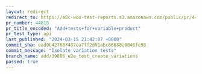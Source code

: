 ```yaml
---
layout: redirect
redirect_to: https://a8c-woo-test-reports.s3.amazonaws.com/public/pr/44818/api/index.html
pr_number: 44818
pr_title_encoded: "Add+tests+for+variable+product"
pr_test_type: api
last_published: "2024-03-15 21:42:07 +0000"
commit_sha: ead0b427687487ea7ff2d91abc86680e8846fe98
commit_message: "Isolate variation tests"
branch_name: add/39886_e2e_test_create_variations
passed: true
---
```

